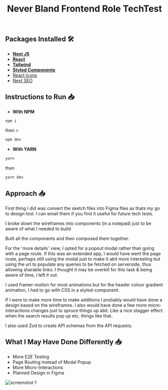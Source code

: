 <div align="center">
    <h1>Never Bland Frontend Role TechTest</h1>
</div>

<br />

## Packages Installed 🛠

- **[Next JS](https://nextjs.org/)**
- **[React](https://reactjs.org/)**
- **[Tailwind](https://tailwindcss.com/)**
- **[Styled Components](https://styled-components.com/)**
- [React Icons](https://react-icons.github.io/react-icons/)
- [Next SEO](https://github.com/garmeeh/next-seo)

## Instructions to Run 📥

- **WIth NPM**

```bash
npm i
```

then >

```bash
npm dev
```

- **With YARN**

```bash
yarn 
```

then

```bash
yarn dev
```

## Approach  📥

First thing I did was convert the sketch files into Figma files as thats my go to design tool. I can email them if you find it useful for future tech tests.

I broke down the wireframes into components (in a notepad) just to be aware of what I needed to build

Built all the components and then composed them together.

For the 'more details' view, I opted for a popout modal rather than going with a page route. If this was an extended app, I would have went the page route, perhaps still using the modal just to make it abit more interesting but using the url to populate any queries to be fetched on serverside, thus allowing sharable links. I thought it may be overkill for this task & being aware of time, I left it out.

I used framer-motion for most animations but for the header colour gradient animation, I had to go with CSS in a styled-component.

If I were to make more time to make additions I probably would have done a design based on the wireframes. I also would have done a few more micro-interactions changes just to spruce things up abit. Like a nice stagger effect when the search results pop up etc. things like that.

I also used Zod to create API schemas from the API requests.

## What I May Have Done Differently  📥

- More E2E Testing
- Page Routing instead of Modal Popup
- More Micro-Interactions
- Planned Design in Figma

<!-- insert image -->
![screenshot 1](https://i.ibb.co/smDCzn4/Screenshot-2023-10-31-at-22-41-45.png)
